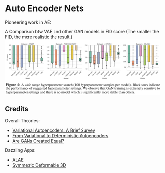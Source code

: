 # Auto Encoder Nets
Pioneering work in AE:

A Comparison btw VAE and other GAN models in FID score (The smaller the FID, the more realistic the result.)
![image](assets/VAE_background.png)



## Credits

Overall Theories: 
- [Variational Autoencoders: A Brief Survey](https://harkiratbehl.github.io/projects/vae/vae.pdf)
- [From Variational to Deterministic Autoencoders](https://arxiv.org/abs/1903.12436)
- [Are GANs Created Equal?](http://papers.nips.cc/paper/7350-are-gans-created-equal-a-large-scale-study)

Dazzling Apps:
- [ALAE](https://github.com/podgorskiy/ALAE)
- [Symmetric Deformable 3D](https://github.com/elliottwu/unsup3d)

